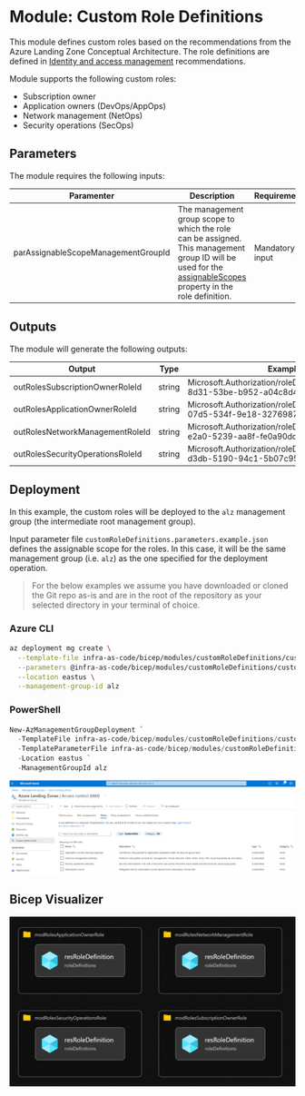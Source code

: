 # Module:  Custom Role Definitions

This module defines custom roles based on the recommendations from the Azure Landing Zone Conceptual Architecture.  The role definitions are defined in [Identity and access management](https://docs.microsoft.com/azure/cloud-adoption-framework/ready/enterprise-scale/identity-and-access-management) recommendations.

Module supports the following custom roles:

- Subscription owner
- Application owners (DevOps/AppOps)
- Network management (NetOps)
- Security operations (SecOps)

## Parameters

The module requires the following inputs:

 Paramenter | Description | Requirement | Example
----------- | ----------- | ----------- | -------
parAssignableScopeManagementGroupId | The management group scope to which the role can be assigned.  This management group ID will be used for the [assignableScopes](https://docs.microsoft.com/azure/role-based-access-control/role-definitions#assignablescopes) property in the role definition. | Mandatory input | `alz`

## Outputs

The module will generate the following outputs:

Output | Type | Example
------ | ---- | --------
outRolesSubscriptionOwnerRoleId | string | Microsoft.Authorization/roleDefinitions/8736d87d-8d31-53be-b952-a04c8d470f69
outRolesApplicationOwnerRoleId | string | Microsoft.Authorization/roleDefinitions/4308c4e6-07d5-534f-9e18-32769872a3f4
outRolesNetworkManagementRoleId | string | Microsoft.Authorization/roleDefinitions/4a200286-e2a0-5239-aa8f-fe0a90dd2eb5
outRolesSecurityOperationsRoleId | string | Microsoft.Authorization/roleDefinitions/b2960c40-d3db-5190-94c1-5b07c9547956

## Deployment

In this example, the custom roles will be deployed to the `alz` management group (the intermediate root management group).

Input parameter file `customRoleDefinitions.parameters.example.json` defines the assignable scope for the roles.  In this case, it will be the same management group (i.e. `alz`) as the one specified for the deployment operation.

> For the below examples we assume you have downloaded or cloned the Git repo as-is and are in the root of the repository as your selected directory in your terminal of choice.

### Azure CLI
```bash
az deployment mg create \
  --template-file infra-as-code/bicep/modules/customRoleDefinitions/customRoleDefinitions.bicep \
  --parameters @infra-as-code/bicep/modules/customRoleDefinitions/customRoleDefinitions.parameters.example.json \
  --location eastus \
  --management-group-id alz
```

### PowerShell

```powershell
New-AzManagementGroupDeployment `
  -TemplateFile infra-as-code/bicep/modules/customRoleDefinitions/customRoleDefinitions.bicep `
  -TemplateParameterFile infra-as-code/bicep/modules/customRoleDefinitions/customRoleDefinitions.parameters.example.json `
  -Location eastus `
  -ManagementGroupId alz
```

![Example Deployment Output](media/exampleDeploymentOutput.png "Example Deployment Output")

## Bicep Visualizer

![Bicep Visualizer](media/bicepVisualizer.png "Bicep Visualizer")
